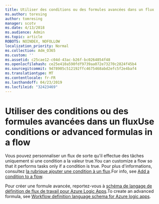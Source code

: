 ```yaml
---
title: Utiliser des conditions ou des formules avancées dans un flux
ms.author: toresing
author: tomresing
manager: scotv
ms.date: 4/13/2018
ms.audience: Admin
ms.topic: article
ROBOTS: NOINDEX, NOFOLLOW
localization_priority: Normal
ms.collection: Adm_O365
ms.custom: ''
ms.assetid: c25cae12-c04d-43ac-b26f-bc0264854f48
ms.openlocfilehash: ce25e410a590fdf9739aa072e73270c2824f45b4
ms.sourcegitcommit: 9d78905c512192ffc4675468abd2efc5f2e4baf4
ms.translationtype: MT
ms.contentlocale: fr-FR
ms.lasthandoff: 04/23/2019
ms.locfileid: "32423469"
---
```

# <a name="use-conditions-or-advanced-formulas-in-a-flow"></a><span data-ttu-id="7bb1f-102">Utiliser des conditions ou des formules avancées dans un flux</span><span class="sxs-lookup"><span data-stu-id="7bb1f-102">Use conditions or advanced formulas in a flow</span></span>

<span data-ttu-id="7bb1f-103">Vous pouvez personnaliser un flux de sorte qu'il effectue des tâches uniquement si une condition a la valeur true.</span><span class="sxs-lookup"><span data-stu-id="7bb1f-103">You can customize a flow so that it performs tasks only if a condition is true.</span></span> <span data-ttu-id="7bb1f-104">Pour plus d'informations, consultez [la rubrique ajouter une condition à un flux](https://go.microsoft.com/fwlink/?linkid=872112).</span><span class="sxs-lookup"><span data-stu-id="7bb1f-104">For info, see [Add a condition to a flow](https://go.microsoft.com/fwlink/?linkid=872112).</span></span>
  
<span data-ttu-id="7bb1f-105">Pour créer une formule avancée, reportez-vous à [schéma de langage de définition de flux de travail pour Azure Logic Apps](https://aka.ms/logicexpressions).</span><span class="sxs-lookup"><span data-stu-id="7bb1f-105">To create an advanced formula, see [Workflow definition language schema for Azure logic apps](https://aka.ms/logicexpressions).</span></span>
  

